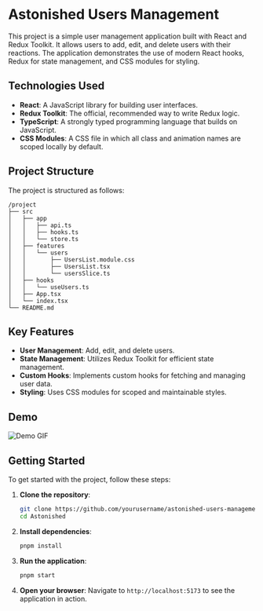 # Astonished Users Management

This project is a simple user management application built with React and Redux Toolkit. It allows users to add, edit, and delete users with their reactions. The application demonstrates the use of modern React hooks, Redux for state management, and CSS modules for styling.

## Technologies Used

- **React**: A JavaScript library for building user interfaces.
- **Redux Toolkit**: The official, recommended way to write Redux logic.
- **TypeScript**: A strongly typed programming language that builds on JavaScript.
- **CSS Modules**: A CSS file in which all class and animation names are scoped locally by default.

## Project Structure

The project is structured as follows:

```
/project
├── src
│   ├── app
│   │   ├── api.ts
│   │   ├── hooks.ts
│   │   └── store.ts
│   ├── features
│   │   └── users
│   │       ├── UsersList.module.css
│   │       ├── UsersList.tsx
│   │       └── usersSlice.ts
│   ├── hooks
│   │   └── useUsers.ts
│   ├── App.tsx
│   └── index.tsx
└── README.md
```

## Key Features

- **User Management**: Add, edit, and delete users.
- **State Management**: Utilizes Redux Toolkit for efficient state management.
- **Custom Hooks**: Implements custom hooks for fetching and managing user data.
- **Styling**: Uses CSS modules for scoped and maintainable styles.

## Demo

![Demo GIF](path/to/your/demo.gif)

## Getting Started

To get started with the project, follow these steps:

1. **Clone the repository**:

   ```sh
   git clone https://github.com/yourusername/astonished-users-management.git
   cd Astonished
   ```

2. **Install dependencies**:

   ```sh
   pnpm install
   ```

3. **Run the application**:

   ```sh
   pnpm start
   ```

4. **Open your browser**:
   Navigate to `http://localhost:5173` to see the application in action.
